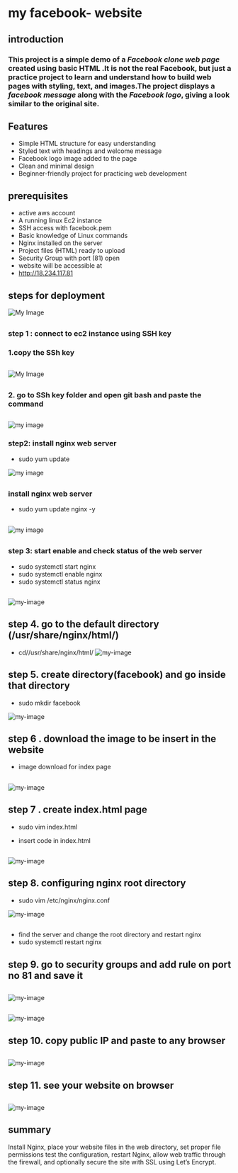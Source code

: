 # my facebook- website 

## introduction

### This project is a simple demo of a *Facebook clone web page* created using basic HTML .It is not the real Facebook, but just a practice project to learn and understand how to build web pages with styling, text, and images.The project displays a *facebook message* along with the *Facebook logo*, giving a look similar to the original site.

##  Features  
- Simple HTML structure for easy understanding  
- Styled text with headings and welcome message  
- Facebook logo image added to the page  
-  Clean and minimal design  
-  Beginner-friendly project for practicing web development  

## prerequisites
- active aws account 
- A running linux Ec2 instance
- SSH access with facebook.pem
- Basic knowledge of Linux commands
- Nginx installed on the server
- Project files (HTML) ready to upload
- Security Group with port (81) open
- website will be accessible at
- http://18.234.117.81

##
## steps for deployment


![My Image](Screenshot2%20(12).png)

##
### step 1 :  connect to ec2 instance using SSH key
    
### 1.copy the SSh key

##


![My Image](Screenshot%20(29).png)
##
### 2. go to SSh key folder and open git bash and paste the command

##

![my image ](Screenshot%20(30).png)
### step2: install nginx web server

* sudo yum update 


![my image ](Screenshot2%20(3).png)

##
### install nginx web server

* sudo yum update nginx -y
##
![my image ](Screenshot2%20(4).png)




##
### step 3: start enable and check status of the web server
*  sudo systemctl start nginx
* sudo systemctl  enable nginx
* sudo systemctl status nginx
##
![my-image](Screenshot2%20(5).png)
##
## step 4. go to the default directory (/usr/share/nginx/html/)
* cd//usr/share/nginx/html/
![my-image](Screenshot2%20(6).png)



## step 5. create directory(facebook) and go inside that directory
* sudo mkdir facebook 

![my-image](Screenshot2%20(7).png)


## step 6 . download the image to be insert in the website
* image download for index page

##

![my-image](Screenshot2%20(9).png)
##
## step 7 . create index.html page
* sudo vim index.html

* insert code in index.html 
##

![my-image](Screenshot%20(32).png)
##
## step 8. configuring nginx root directory
* sudo vim /etc/nginx/nginx.conf



![my-image](Screenshot%20(33).png)
##
* find the server and change the root directory and restart nginx
* sudo systemctl restart  nginx



##
## step 9. go to security groups and add rule on port no 81 and save it

##

![my-image](Screenshot%20(35).png)


##

![my-image](Screenshot%20(31).png)
##
## step 10. copy public IP and paste to any browser
##

![my-image](Screenshot%20(34).png)

##
## step 11. see your website on browser
##

![my-image](Screenshot%20(37).png)



##

## summary

Install Nginx, place your website files in the web directory, set proper file permissions test the configuration, restart Nginx, allow web traffic through the firewall, and optionally secure the site with SSL using Let’s Encrypt.
##

